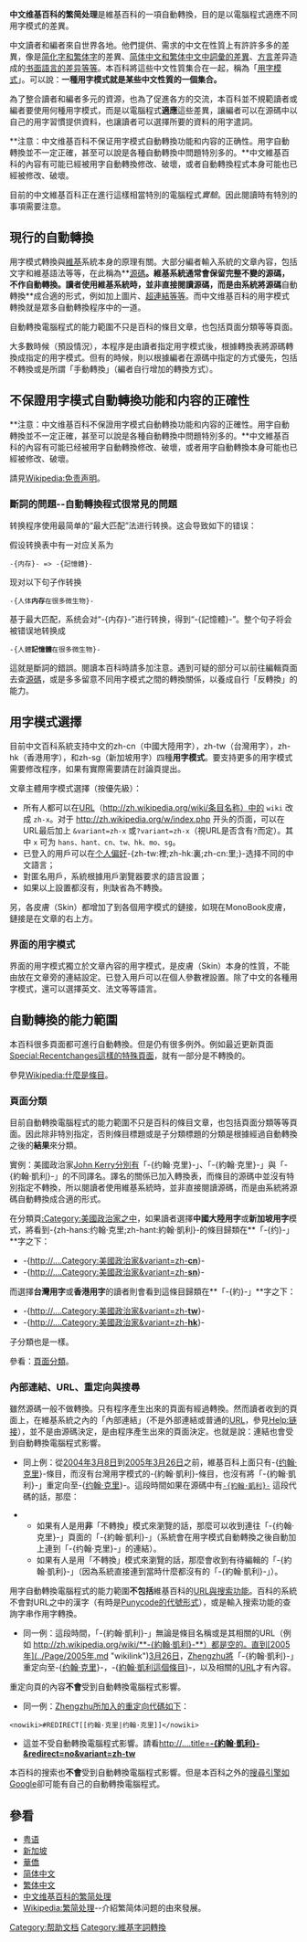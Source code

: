 **中文维基百科的繁简处理**是維基百科的一項自動轉換，目的是以電腦程式適應不同用字模式的差異。

中文讀者和編者來自世界各地。他們提供、需求的中文在性質上有許許多多的差異，像是[简化字和](https://zh.wikipedia.org/wiki/简化字 "wikilink")[繁体字](../Page/繁体字.md "wikilink")的差異、[简体中文和](https://zh.wikipedia.org/wiki/简体中文 "wikilink")[繁体中文中](https://zh.wikipedia.org/wiki/繁体中文 "wikilink")[詞彙的差異](https://zh.wikipedia.org/wiki/詞彙 "wikilink")、[方言](../Page/方言.md "wikilink")差异造成的[书面語言的差异等等](https://zh.wikipedia.org/wiki/书面語言 "wikilink")。本百科將這些中文性質集合在一起，稱為「[用字模式](https://zh.wikipedia.org/wiki/用字模式 "wikilink")」。可以說：**一種用字模式就是某些中文性質的一個集合。**

為了整合讀者和編者多元的資源，也為了促進各方的交流，本百科並不規範讀者或編者要使用何種用字模式，而是以電腦程式**適應**這些差異，讓編者可以在源碼中以自己的用字習慣提供資料，也讓讀者可以選擇所要的資料的用字遣詞。

**注意：中文维基百科不保证用字模式自動轉換功能和内容的正确性。用字自動轉換並不一定正確，甚至可以說是各種自動轉換中問題特別多的。**中文維基百科的內容有可能已經被用字自動轉換修改、破壞，或者自動轉換程式本身可能也已經被修改、破壞。

目前的中文維基百科正在進行這樣相當特別的電腦程式*實驗*。因此閱讀時有特別的事項需要注意。

## 現行的自動轉換

用字模式轉換與[維基](../Page/維基.md "wikilink")系統本身的原理有關。大部分編者輸入系統的文章內容，包括文字和維基語法等等，在此稱為**[源碼](https://zh.wikipedia.org/wiki/源碼 "wikilink")**。維基系統通常會保留完整不變的源碼，不作自動轉換。讀者使用維基系統時，並非直接閱讀源碼，而是由系統將源碼**自動轉換**成合適的形式，例如加上圖片、[超連結等等](https://zh.wikipedia.org/wiki/超連結 "wikilink")。而中文维基百科的用字模式轉換就是眾多自動轉換程序中的一道。

自動轉換電腦程式的能力範圍不只是百科的條目文章，也包括頁面分類等等頁面。

大多數時候（預設情況），本程序是由讀者指定用字模式後，根據轉換表將源碼轉換成指定的用字模式。但有的時候，則以根據編者在源碼中指定的方式優先，包括不轉換或是所謂「手動轉換」（編者自行增加的轉換方式）。

## 不保證用字模式自動轉換功能和内容的正確性

**注意：中文维基百科不保證用字模式自動轉換功能和内容的正確性。用字自動轉換並不一定正確，甚至可以說是各種自動轉換中問題特別多的。**中文維基百科的內容有可能已经被用字自動轉換修改、破壞，或者用字自動轉換本身可能也已經被修改、破壞。

請見[Wikipedia:免责声明](https://zh.wikipedia.org/wiki/Wikipedia:免责声明 "wikilink")。

### 斷詞的問題--自動轉換程式很常見的問題

转换程序使用最简单的“最大匹配”法进行转换。这会导致如下的错误：

假设转换表中有一对应关系为

`-{内存}- => -{記憶體}-`

现对以下句子作转换

`-{人体`**`内存`**`在很多微生物}-`

基于最大匹配，系统会对“-{内存}-”进行转换，得到“-{記憶體}-”。整个句子将会被错误地转换成

`-{人體`**`記憶體`**`在很多微生物}-`

這就是斷詞的錯誤。閱讀本百科時請多加注意。遇到可疑的部分可以前往編輯頁面去查[源碼](https://zh.wikipedia.org/wiki/源碼 "wikilink")，或是多多留意不同用字模式之間的轉換關係，以養成自行「反轉換」的能力。

## 用字模式選擇

目前中文百科系統支持中文的zh-cn（中國大陸用字），zh-tw（台灣用字），zh-hk（香港用字），和zh-sg（新加坡用字）四種**用字模式**。要支持更多的用字模式需要修改程序，如果有實際需要請在討論頁提出。

文章主體用字模式選擇（按優先級）：

  - 所有人都可以在[URL](https://zh.wikipedia.org/wiki/URL "wikilink")（http://zh.wikipedia.org/wiki/条目名称）中的 `wiki` 改成 `zh-x`。对于 http://zh.wikipedia.org/w/index.php 开头的页面，可以在URL最后加上 `&variant=zh-x` 或`?variant=zh-x`（視URL是否含有`?`而定）。其中 `x` 可为 `hans、hant、cn、tw、hk、mo、sg`。
  - 已登入的用戶可以在[个人偏好](https://zh.wikipedia.org/wiki/Special:参数设置 "wikilink")-{zh-tw:裡;zh-hk:裏;zh-cn:里;}-选择不同的中文語言；
  - 對匿名用戶，系統根據用戶瀏覽器要求的語言設置；
  - 如果以上設置都沒有，則缺省為不轉換。

另，各皮膚（Skin）都增加了到各個用字模式的鏈接，如現在MonoBook皮膚，鏈接是在文章的右上方。

### 界面的用字模式

界面的用字模式獨立於文章內容的用字模式，是皮膚（Skin）本身的性質，不能由放在文章旁的連結設定。已登入用戶可以在個人參數裡設置。除了中文的各種用字模式，還可以選擇英文、法文等等語言。

## 自動轉換的能力範圍

本百科很多頁面都可進行自動轉換。但是仍有很多例外。例如最近更新頁面[Special:Recentchanges這樣的特殊頁面](https://zh.wikipedia.org/wiki/Special:Recentchanges "wikilink")，就有一部分是不轉換的。

參見[Wikipedia:什麼是條目](https://zh.wikipedia.org/wiki/Wikipedia:什麼是條目 "wikilink")。

### 頁面分類

目前自動轉換電腦程式的能力範圍不只是百科的條目文章，也包括頁面分類等等頁面。因此除非特別指定，否則條目標題或是子分類標題的分類是根據經過自動轉換之後的**結果**來分類。

實例：美國政治家[John Kerry分別有](../Page/约翰·克里.md "wikilink")「-{约翰·克里}-」、「-{約翰·克里}-」與「-{約翰·凱利}-」的不同譯名。譯名的關係已加入轉換表，而條目的源碼中並沒有特別指定不轉換，所以閱讀者使用維基系統時，並非直接閱讀源碼，而是由系統將源碼自動轉換成合適的形式。

在分類頁[:Category:美國政治家之中](https://zh.wikipedia.org/wiki/Category:美國政治家 "wikilink")，如果讀者選擇**中國大陸用字**或**新加坡用字**模式，將看到-{zh-hans:约翰·克里;zh-hant:約翰·凱利}-的條目歸類在**「-{约}-」**字之下：

  - \-{[<http://>....Category:美國政治家\&variant=zh-**cn**](http://zh.wikipedia.org/w/index.php?title=Category:%E7%BE%8E%E5%9C%8B%E6%94%BF%E6%B2%BB%E5%AE%B6&variant=zh-cn)}-
  - \-{[<http://>....Category:美國政治家\&variant=zh-**sn**](http://zh.wikipedia.org/w/index.php?title=Category:%E7%BE%8E%E5%9C%8B%E6%94%BF%E6%B2%BB%E5%AE%B6&variant=zh-sn)}-

而選擇**台灣用字**或**香港用字**的讀者則會看到這條目歸類在**「-{約}-」**字之下：

  - \-{[<http://>....Category:美國政治家\&variant=zh-**tw**](http://zh.wikipedia.org/w/index.php?title=Category:%E7%BE%8E%E5%9C%8B%E6%94%BF%E6%B2%BB%E5%AE%B6&variant=zh-tw)}-
  - \-{[<http://>....Category:美國政治家\&variant=zh-**hk**](http://zh.wikipedia.org/w/index.php?title=Category:%E7%BE%8E%E5%9C%8B%E6%94%BF%E6%B2%BB%E5%AE%B6&variant=zh-hk)}-

子分類也是一樣。

參看：[頁面分類](https://zh.wikipedia.org/wiki/Wikipedia:页面分类 "wikilink")。

### 內部連結、URL、重定向與搜尋

雖然源碼一般不做轉換。只有程序產生出來的頁面有經過轉換。然而讀者收到的頁面上，在維基系統之內的「內部連結」（不是外部連結或普通的[URL](https://zh.wikipedia.org/wiki/URL "wikilink")，參見[Help:链接](https://zh.wikipedia.org/wiki/Help:链接 "wikilink")），並不是由源碼決定，是由程序產生出來的頁面決定。也就是說：連結也會受到自動轉換電腦程式影響。

  -
    同上例：從[2004年](../Page/2004年.md "wikilink")[3月8日](../Page/3月8日.md "wikilink")到[2005年](../Page/2005年.md "wikilink")[3月26日](../Page/3月26日.md "wikilink")之前，維基百科上面只有-{[约翰·克里](../Page/约翰·克里.md "wikilink")}-條目，而沒有台灣用字模式的-{約翰·凱利}-條目，也沒有將「-{約翰·凱利}-」重定向至-{[约翰·克里](../Page/约翰·克里.md "wikilink")}-。這段時間如果在源碼中有[`-{約翰·凱利}-`](https://zh.wikipedia.org/wiki/-{約翰·凱利}- "wikilink") 這段代碼的話，那麼：

<!-- end list -->

  -   - 如果有人是用**非**「不轉換」模式來瀏覽的話，那麼可以收到連往「-{约翰·克里}-」頁面的「-{約翰·凱利}-」（系統會在用字模式自動轉換之後自動加上連到「-{约翰·克里}-」的連結）。
      - 如果有人是用「不轉換」模式來瀏覽的話，那麼會收到有待編輯的「-{約翰·凱利}-」（因為系統直接連到當時什麼都沒有的「-{約翰·凱利}-」）。

用字自動轉換電腦程式的能力範圍**不包括**維基百科的[URL與搜索功能](https://zh.wikipedia.org/wiki/URL "wikilink")。百科的系統不會對URL之中的漢字（有時是[Punycode的代號形式](https://zh.wikipedia.org/wiki/:en:Punycode "wikilink")），或是輸入搜索功能的查詢字串作用字轉換。

  -
    同一例：這段時間，「-{約翰·凱利}-」無論是條目名稱或是其相關的URL（例如 http://zh.wikipedia.org/wiki/**-{約翰·凱利}-**）都是空的。直到[2005年](../Page/2005年.md "wikilink")[3月26日](../Page/3月26日.md "wikilink")，[Zhengzhu將](https://zh.wikipedia.org/wiki/User:Zhengzhu "wikilink")「-{約翰·凱利}-」重定向至-{[约翰·克里](../Page/约翰·克里.md "wikilink")}-，-{[約翰·凱利這個條目](https://zh.wikipedia.org/wiki/約翰·凱利 "wikilink")}-，以及相關的[URL](http://zh.wikipedia.org/wiki/-%7B約翰·凱利%7D-)才有內容。

重定向頁的內容**不會**受到自動轉換電腦程式影響。

  -
    同一例：[Zhengzhu所加入的重定向代碼如下](https://zh.wikipedia.org/wiki/User:Zhengzhu "wikilink")：

<!-- end list -->

    <nowiki>#REDIRECT[[约翰·克里|约翰·克里]]</nowiki>

  -
    這並不受自動轉換電腦程式影響。請看[<http://>....title=**-{約翰·凱利}-\&redirect=no\&variant=zh-tw**](http://zh.wikipedia.org/w/index.php?title=%E7%B4%84%E7%BF%B0%C2%B7%E5%87%B1%E5%88%A9&redirect=no&variant=zh-tw)

本百科的搜索也**不會**受到自動轉換電腦程式影響。但是本百科之外的[搜尋引擎如](https://zh.wikipedia.org/wiki/搜尋引擎 "wikilink")[Google](../Page/Google.md "wikilink")卻可能有自己的自動轉換電腦程式。

## 參看

  - [粤语](../Page/粤语.md "wikilink")
  - [新加坡](../Page/新加坡.md "wikilink")
  - [華僑](https://zh.wikipedia.org/wiki/華僑 "wikilink")
  - [简体中文](https://zh.wikipedia.org/wiki/简体中文 "wikilink")
  - [繁体中文](https://zh.wikipedia.org/wiki/繁体中文 "wikilink")
  - [中文维基百科的繁简处理](https://zh.wikipedia.org/wiki/Help:中文维基百科的繁简处理 "wikilink")
  - [Wikipedia:繁简处理](https://zh.wikipedia.org/wiki/Wikipedia:繁简处理 "wikilink")--介紹繁简体问题的由來發展。

[Category:帮助文档](https://zh.wikipedia.org/wiki/Category:帮助文档 "wikilink") [Category:維基字詞轉換](https://zh.wikipedia.org/wiki/Category:維基字詞轉換 "wikilink")